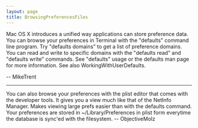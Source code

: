 ```yaml
---
layout: page
title: BrowsingPreferencesFiles
---
```




Mac OS X introduces a unified way applications can store preference data. You can browse your preferences in Terminal with the "defaults" command line program. Try "defaults domains" to get a list of preference domains. You can read and write to specific domains with the "defaults read" and "defaults write" commands. See "defaults" usage or the defaults man page for more information. See also WorkingWithUserDefaults.

-- MikeTrent

----
You can also browse your preferences with the plist editor that comes with the developer tools.  It gives you a view much like that of the NetInfo Manager.  Makes viewing large prefs easier than with the defaults command.  Your preferences are stored in ~/Library/Preferences in plist form everytime the database is sync'ed with the filesystem.
-- ObjectiveMolz

